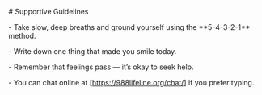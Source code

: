 \# Supportive Guidelines



\- Take slow, deep breaths and ground yourself using the \*\*5-4-3-2-1\*\* method.  

\- Write down one thing that made you smile today.  

\- Remember that feelings pass — it’s okay to seek help.  

\- You can chat online at \[https://988lifeline.org/chat/] if you prefer typing.  



